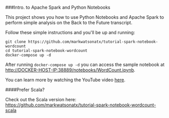 ###Intro. to Apache Spark and Python Notebooks

This project shows you how to use Python Notebooks and Apache Spark to perform simple analysis on the Back to the Future transcript.

Follow these simple instructions and you'll be up and running:

```
git clone https://github.com/markwatsonatx/tutorial-spark-notebook-wordcount
cd tutorial-spark-notebook-wordcount
docker-compose up -d
```

After running `docker-compose up -d` you can access the sample notebook at [http://DOCKER-HOST-IP:38889/notebooks/WordCount.ipynb](http://localhost:38889/notebooks/WordCount.ipynb).

You can learn more by watching the YouTube video [here](https://youtu.be/zy9JB7sxjGs).

####Prefer Scala?

Check out the Scala version here: https://github.com/markwatsonatx/tutorial-spark-notebook-wordcount-scala